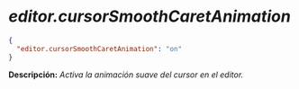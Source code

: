 <!-- Autor: Daniel Benjamin Perez Morales -->
<!-- GitHub: https://github.com/D4nitrix13 -->
<!-- GitLab: https://gitlab.com/D4nitrix13 -->
<!-- Correo electrónico: danielperezdev@proton.me -->

# ***editor.cursorSmoothCaretAnimation***

```json
{
  "editor.cursorSmoothCaretAnimation": "on"
}
```

**Descripción:** *Activa la animación suave del cursor en el editor.*

